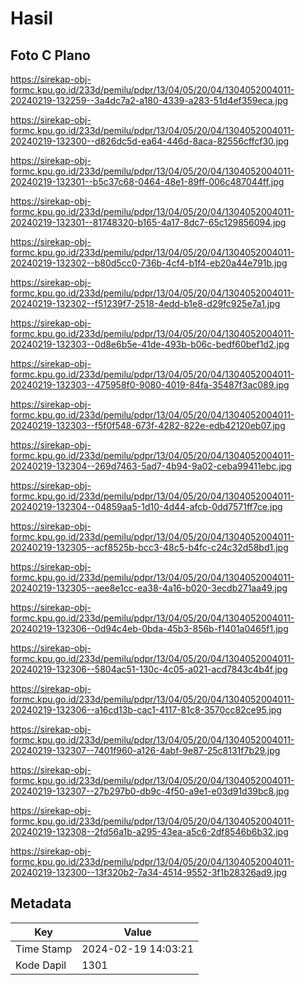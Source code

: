 # Hasil

## Foto C Plano

https://sirekap-obj-formc.kpu.go.id/233d/pemilu/pdpr/13/04/05/20/04/1304052004011-20240219-132259--3a4dc7a2-a180-4339-a283-51d4ef359eca.jpg

https://sirekap-obj-formc.kpu.go.id/233d/pemilu/pdpr/13/04/05/20/04/1304052004011-20240219-132300--d826dc5d-ea64-446d-8aca-82556cffcf30.jpg

https://sirekap-obj-formc.kpu.go.id/233d/pemilu/pdpr/13/04/05/20/04/1304052004011-20240219-132301--b5c37c68-0464-48e1-89ff-006c487044ff.jpg

https://sirekap-obj-formc.kpu.go.id/233d/pemilu/pdpr/13/04/05/20/04/1304052004011-20240219-132301--81748320-b165-4a17-8dc7-65c129856094.jpg

https://sirekap-obj-formc.kpu.go.id/233d/pemilu/pdpr/13/04/05/20/04/1304052004011-20240219-132302--b80d5cc0-736b-4cf4-b1f4-eb20a44e791b.jpg

https://sirekap-obj-formc.kpu.go.id/233d/pemilu/pdpr/13/04/05/20/04/1304052004011-20240219-132302--f51239f7-2518-4edd-b1e8-d29fc925e7a1.jpg

https://sirekap-obj-formc.kpu.go.id/233d/pemilu/pdpr/13/04/05/20/04/1304052004011-20240219-132303--0d8e6b5e-41de-493b-b06c-bedf60bef1d2.jpg

https://sirekap-obj-formc.kpu.go.id/233d/pemilu/pdpr/13/04/05/20/04/1304052004011-20240219-132303--475958f0-9080-4019-84fa-35487f3ac089.jpg

https://sirekap-obj-formc.kpu.go.id/233d/pemilu/pdpr/13/04/05/20/04/1304052004011-20240219-132303--f5f0f548-673f-4282-822e-edb42120eb07.jpg

https://sirekap-obj-formc.kpu.go.id/233d/pemilu/pdpr/13/04/05/20/04/1304052004011-20240219-132304--269d7463-5ad7-4b94-9a02-ceba99411ebc.jpg

https://sirekap-obj-formc.kpu.go.id/233d/pemilu/pdpr/13/04/05/20/04/1304052004011-20240219-132304--04859aa5-1d10-4d44-afcb-0dd7571ff7ce.jpg

https://sirekap-obj-formc.kpu.go.id/233d/pemilu/pdpr/13/04/05/20/04/1304052004011-20240219-132305--acf8525b-bcc3-48c5-b4fc-c24c32d58bd1.jpg

https://sirekap-obj-formc.kpu.go.id/233d/pemilu/pdpr/13/04/05/20/04/1304052004011-20240219-132305--aee8e1cc-ea38-4a16-b020-3ecdb271aa49.jpg

https://sirekap-obj-formc.kpu.go.id/233d/pemilu/pdpr/13/04/05/20/04/1304052004011-20240219-132306--0d94c4eb-0bda-45b3-856b-f1401a0465f1.jpg

https://sirekap-obj-formc.kpu.go.id/233d/pemilu/pdpr/13/04/05/20/04/1304052004011-20240219-132306--5804ac51-130c-4c05-a021-acd7843c4b4f.jpg

https://sirekap-obj-formc.kpu.go.id/233d/pemilu/pdpr/13/04/05/20/04/1304052004011-20240219-132306--a16cd13b-cac1-4117-81c8-3570cc82ce95.jpg

https://sirekap-obj-formc.kpu.go.id/233d/pemilu/pdpr/13/04/05/20/04/1304052004011-20240219-132307--7401f960-a126-4abf-9e87-25c8131f7b29.jpg

https://sirekap-obj-formc.kpu.go.id/233d/pemilu/pdpr/13/04/05/20/04/1304052004011-20240219-132307--27b297b0-db9c-4f50-a9e1-e03d91d39bc8.jpg

https://sirekap-obj-formc.kpu.go.id/233d/pemilu/pdpr/13/04/05/20/04/1304052004011-20240219-132308--2fd56a1b-a295-43ea-a5c6-2df8546b6b32.jpg

https://sirekap-obj-formc.kpu.go.id/233d/pemilu/pdpr/13/04/05/20/04/1304052004011-20240219-132300--13f320b2-7a34-4514-9552-3f1b28326ad9.jpg


## Metadata

| Key        | Value               |
| ---------- | ------------------- |
| Time Stamp | 2024-02-19 14:03:21 |
| Kode Dapil | 1301                |



